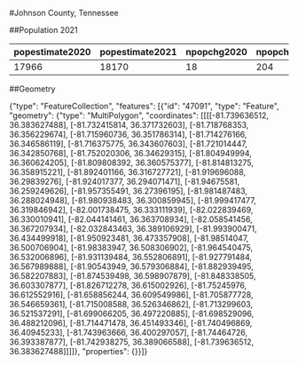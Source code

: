 #Johnson County, Tennessee

##Population 2021

| popestimate2020 | popestimate2021 | npopchg2020 | npopchg2021 | births2020 | births2021 | deaths2020 | deaths2021 | naturalchg2020 | naturalchg2021 | internationalmig2020 | internationalmig2021 | domesticmig2020 | domesticmig2021 | netmig2020 | netmig2021 |  rbirth2021  | rdeath2021  | rnaturalchg2021 | rinternationalmig2021 | rdomesticmig2021 | rnetmig2021  |
|-----------------|-----------------|-------------|-------------|------------|------------|------------|------------|----------------|----------------|----------------------|----------------------|-----------------|-----------------|------------|------------|--------------|-------------|-----------------|-----------------------|------------------|--------------|
| 17966           | 18170           | 18          | 204         | 34         | 147        | 75         | 290        | -41            | -143           | 0                    | 4                    | 62              | 345             | 62         | 349        | 8.1359309276 | 16.05047598 | -7.914545052    | 0.2213858756          | 19.094531769     | 19.315917644|

##Geometry

{"type": "FeatureCollection", "features": [{"id": "47091", "type": "Feature", "geometry": {"type": "MultiPolygon", "coordinates": [[[[-81.739636512, 36.383627488], [-81.732415814, 36.371732603], [-81.718768353, 36.356229674], [-81.715960736, 36.351786314], [-81.714276166, 36.346586119], [-81.716375775, 36.343607603], [-81.721014447, 36.342850768], [-81.752020306, 36.34629315], [-81.804949994, 36.360624205], [-81.809808392, 36.360575377], [-81.814813275, 36.358915221], [-81.892401166, 36.316727721], [-81.919696088, 36.29839276], [-81.924017377, 36.294071471], [-81.94675581, 36.259249626], [-81.957355491, 36.27396195], [-81.981487483, 36.288024948], [-81.980938483, 36.300859945], [-81.999417477, 36.319846942], [-82.001738475, 36.333111939], [-82.022839469, 36.330010941], [-82.044141461, 36.363708934], [-82.058541456, 36.367207934], [-82.032843463, 36.389106929], [-81.993900471, 36.434499918], [-81.950923481, 36.473357908], [-81.98514047, 36.500706904], [-81.98383947, 36.508306902], [-81.964540475, 36.532006896], [-81.931139484, 36.552806891], [-81.927791484, 36.567989888], [-81.90543949, 36.579306884], [-81.882939495, 36.582207883], [-81.874539498, 36.598907879], [-81.848338505, 36.603307877], [-81.826712278, 36.615002926], [-81.75245976, 36.612552916], [-81.658856244, 36.609549986], [-81.705877728, 36.546659361], [-81.715008588, 36.526346862], [-81.713299603, 36.521537291], [-81.699066205, 36.497220885], [-81.698529096, 36.488212096], [-81.714471478, 36.451493346], [-81.740496869, 36.40945233], [-81.743963666, 36.400297057], [-81.74464726, 36.393387877], [-81.742938275, 36.389066588], [-81.739636512, 36.383627488]]]]}, "properties": {}}]}
